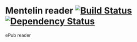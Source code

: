 # Mentelin reader [![Build Status](https://secure.travis-ci.org/mentelin/reader.png?branch=master)](https://travis-ci.org/mentelin/reader) [![Dependency Status](https://david-dm.org/mentelin/reader.png)](https://david-dm.org/mentelin/reader)

ePub reader
